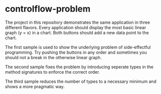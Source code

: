 # controlflow-problem

The project in this repository demonstrates the same application in three different flavors.
Every application should display the most basic linear graph (y = x) in a chart.
Both buttons should add a new data point to the chart.

The first sample is used to show the underlying problem of side-effectful programming.
Try pushing the buttons in any order and sometimes you should not a break in the otherwise linear graph.

The second sample fixes the problem by introducing seperate types in the method signatures to enforce the correct order.

The third sample reduces the number of types to a necessary minimum and shows a more pragmatic way.
